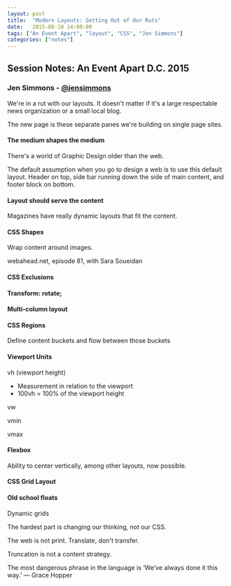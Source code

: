 ```yaml
---
layout: post
title:  "Modern Layouts: Getting Out of Our Ruts"
date:   2015-08-10 14:00:00
tags: ["An Event Apart", "layout", "CSS", "Jen Simmons"]
categories: ["notes"]
---
```


## Session Notes: An Event Apart D.C. 2015


### Jen Simmons - [@jensimmons]

We're in a rut with our layouts. It doesn't matter if it's a large respectable news organization or a small local blog.

The new page is these separate panes we're building on single page sites.

#### The medium shapes the medium
There's a world of Graphic Design older than the web.

The default assumption when you go to design a web is to use this default layout. Header on top, side bar running down the side of main content, and footer block on bottom.

#### Layout should serve the content
Magazines have really dynamic layouts that fit the content.

#### CSS Shapes
Wrap content around images.

webahead.net, episode 81, with Sara Soueidan

#### CSS Exclusions

#### Transform: rotate;

#### Multi-column layout

#### CSS Regions
Define content buckets and flow between those buckets

#### Viewport Units
vh (viewport height)

- Measurement in relation to the viewport
- 100vh = 100% of the viewport height

vw

vmin

vmax

#### Flexbox
Ability to center vertically, among other layouts, now possible.

#### CSS Grid Layout

#### Old school floats
Dynamic grids


The hardest part is changing our thinking, not our CSS.

The web is not print. Translate, don't transfer.

Truncation is not a content strategy.

The most dangerous phrase in the language is ‘We’ve always done it this way.’ — Grace Hopper




[@jensimmons]:http://twitter.com/jensimmons